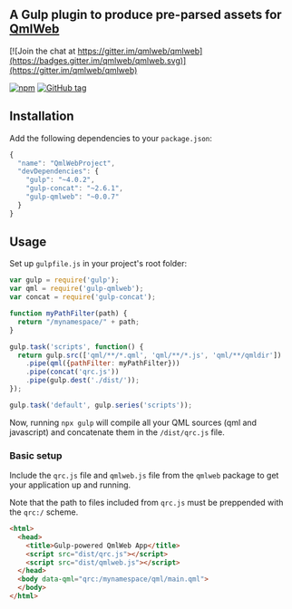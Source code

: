 ## A Gulp plugin to produce pre-parsed assets for [QmlWeb](https://github.com/qmlweb/qmlweb)

[![Join the chat at https://gitter.im/qmlweb/qmlweb](https://badges.gitter.im/qmlweb/qmlweb.svg)](https://gitter.im/qmlweb/qmlweb)

[![npm](https://img.shields.io/npm/v/gulp-qmlweb.svg)](https://www.npmjs.com/package/gulp-qmlweb)
[![GitHub tag](https://img.shields.io/github/tag/qmlweb/gulp-qmlweb.svg)](https://github.com/qmlweb/gulp-qmlweb/releases)

## Installation

Add the following dependencies to your `package.json`:

```js
{
  "name": "QmlWebProject",
  "devDependencies": {
    "gulp": "~4.0.2",
    "gulp-concat": "~2.6.1",
    "gulp-qmlweb": "~0.0.7"
  }
}
```

## Usage

Set up `gulpfile.js` in your project's root folder:

```js
var gulp = require('gulp');
var qml = require('gulp-qmlweb');
var concat = require('gulp-concat');

function myPathFilter(path) {
  return "/mynamespace/" + path;
}

gulp.task('scripts', function() {
  return gulp.src(['qml/**/*.qml', 'qml/**/*.js', 'qml/**/qmldir'])
    .pipe(qml({pathFilter: myPathFilter}))
    .pipe(concat('qrc.js'))
    .pipe(gulp.dest('./dist/'));
});

gulp.task('default', gulp.series('scripts'));
```

Now, running `npx gulp` will compile all your QML sources (qml and javascript) and concatenate them in the `/dist/qrc.js` file.

### Basic setup

Include the `qrc.js` file and `qmlweb.js` file from the `qmlweb` package to get your application up and running.

Note that the path to files included from `qrc.js` must be preppended with the `qrc:/` scheme.

```html
<html>
  <head>
    <title>Gulp-powered QmlWeb App</title>
    <script src="dist/qrc.js"></script>
    <script src="dist/qmlweb.js"></script>
  </head>
  <body data-qml="qrc:/mynamespace/qml/main.qml">
  </body>
</html>
```
